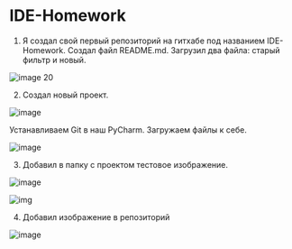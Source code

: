 # IDE-Homework

1) Я создал свой первый репозиторий на гитхабе под названием IDE-Homework. Создал файл README.md. Загрузил два файла: старый фильтр и новый.

 ![image 20](https://user-images.githubusercontent.com/94371922/142839076-6c3049e4-3064-483c-a935-79df5ce2b6d6.png)

2) Создал новый проект. 

![image](https://user-images.githubusercontent.com/94371922/142839547-278f1e3e-0c82-4d68-888b-1e1dd1adb892.png)

Устанавливаем Git в наш PyCharm. Загружаем файлы к себе.

![image](https://user-images.githubusercontent.com/94371922/142841658-a1488ec0-0606-40b1-93ef-8de65170b665.png)

3) Добавил в папку с проектом тестовое изображение.

![image](https://user-images.githubusercontent.com/94371922/142842109-030c3d3e-32b0-4f45-911c-55a05871c2e7.png)

![img](https://user-images.githubusercontent.com/94371922/142842166-bedb1e5e-666e-439a-ab1b-979f7049a976.jpg)

4) Добавил изображение в репозиторий 

![image](https://user-images.githubusercontent.com/94371922/142851983-16c0b483-e5e5-4ce6-a1b3-f531839429d0.png)
